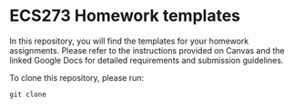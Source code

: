 # ECS273 Homework templates
In this repository, you will find the templates for your homework assignments.
Please refer to the instructions provided on Canvas and the linked Google Docs for detailed requirements and submission guidelines.

To clone this repository, please run:
```
git clone 
```
